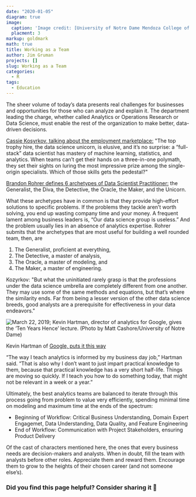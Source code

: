 ```yaml
---
date: "2020-01-05"
diagram: true
image: 
  caption: 'Image credit: [University of Notre Dame Mendoza College of Business](https://mendoza.nd.edu/wp-content/uploads/2018/12/msba_chi_highlight2-min-279x203.jpg)'
  placment: 3
markup: goldmark
math: true
title: Working as a Team
author: Jim Gruman
projects: []
slug: Working as a Team
categories:
  - R
tags:
  - Education
---
```

The sheer volume of today’s data presents real challenges for businesses and opportunities for those who can analyze and explain it.  The department leading the charge, whether called Analytics or Operations Research or Data Science, must enable the rest of the organization to make better, data-driven decisions. 

[Cassie Kosyrkov, talking about the employment marketplace:](https://www.wired.co.uk/article/google-chief-decision-scientist-cassie-kozyrkov)
"The top trophy hire, the data science unicorn, is elusive, and it’s no surprise: a “full-stack” data scientist has mastery of machine learning, statistics, and analytics. When teams can’t get their hands on a three-in-one polymath, they set their sights on luring the most impressive prize among the single-origin specialists. Which of those skills gets the pedestal?"

[Brandon Rohrer defines 6 archetypes of Data Scientist Practitioner:](https://brohrer.github.io/data_science_archetypes.html) the Generalist, the Diva, the Detective, the Oracle, the Maker, and the Unicorn. 

What these archetypes have in common is that they provide high-effort solutions to specific problems. If the problems they tackle aren’t worth solving, you end up wasting company time and your money. A frequent lament among business leaders is, “Our data science group is useless.” And the problem usually lies in an absence of analytics expertise. Rohrer submits that the archetypes that are most useful for building a well rounded team, then, are 

1. The Generalist, proficient at everything,
1. The Detective, a master of analysis,
1. The Oracle, a master of modeling, and
1. The Maker, a master of engineering.

Kozyrkov:  "But what the uninitiated rarely grasp is that the professions under the data science umbrella are completely different from one another. They may use some of the same methods and equations, but that’s where the similarity ends. Far from being a lesser version of the other data science breeds, good analysts are a prerequisite for effectiveness in your data endeavors."

![March 22, 2019; Kevin Hartman, director of analytics for Google, gives the ‘Ten Years Hence’ lecture. (Photo by Matt Cashore/University of Notre Dame)](https://mendoza.nd.edu/wp-content/uploads/2019/04/MC-3.22.19-Ten-Years-Hence-08-600x400.jpg)

Kevin Hartman of [Google, puts it this way](https://mendoza.nd.edu/news/google-it-bringing-big-data-to-the-classroom/)

“The way I teach analytics is informed by my business day job,” Hartman said. “That is also why I don’t want to just impart practical knowledge to them, because that practical knowledge has a very short half-life. Things are moving so quickly. If I teach you how to do something today, that might not be relevant in a week or a year.”

Ultimately, the best analytics teams are balanced to iterate through this process going from problem to value very efficiently, spending minimal time on modeling and maximum time at the ends of the spectrum:

- Beginning of Workflow: Critical Business Understanding, Domain Expert Engagemet, Data Understanding, Data Quality, and Feature Engineering
- End of Workflow: Communication with Project Stakeholders, ensuring Product Delivery 

Of the cast of characters mentioned here, the ones that every business needs are decision-makers and analysts. When in doubt, fill the team with analysts before other roles. Appreciate them and reward them. Encourage them to grow to the heights of their chosen career (and not someone else’s). 

### Did you find this page helpful? Consider sharing it 🙌


